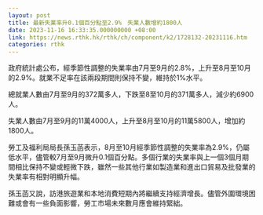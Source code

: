 ```yaml
---
layout: post
title: 最新失業率升0.1個百分點至2.9%　失業人數增約1800人
date: 2023-11-16 16:33:35.000000000 +08:00
link: https://news.rthk.hk/rthk/ch/component/k2/1728132-20231116.htm
categories: rthk
---
```


政府統計處公布，經季節性調整的失業率由7月至9月的2.8%，上升至8月至10月的2.9%。就業不足率在該兩段期間則保持不變，維持於1%水平。

總就業人數由7月至9月的372萬多人，下跌至8至10月的371萬多人，減少約6900人。

失業人數由7月至9月的11萬4000人，上升至8月至10月的11萬5800人，增加約1800人。

勞工及福利局局長孫玉菡表示，8月至10月經季節性調整的失業率為2.9%，仍屬低水平，儘管較7月至9月微升0.1個百分點。多個行業的失業率與上一個3個月期間相比保持不變或輕微下跌，雖然一些其他行業如製造業和進出口貿易及批發業的失業率有相對明顯升幅。

孫玉菡又說，訪港旅遊業和本地消費短期內將繼續支持經濟增長。儘管外圍環境困難或會有一些負面影響，勞工市場未來數月應會維持緊絀。
